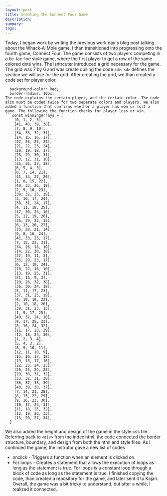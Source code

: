 ```yaml
---
layout: post
title: Creating the Connect Four Game
description: 
summary: 
tags: 
---
```

Today, I began work by writing the previous work day's blog post talking about the Whack-A-Mole game. I than transitioned into progressing onto the fourth game, Connect Four. The game consists of two players competing in a tic-tac-toe style game, where the first player to get a row of the same colored dots wins. The isntrcuter introduced a grid necessary for the game. The grid was 7 by 6 and was create dusing the code `<d>`. `<d>` defines the section we will use for the grid. After creating the grid, we than created a code set for player color. 
```.player-one {
  background-color: Red;
  border-radius: 10px;```
The code explains the certain player, and the certain color. The code also must be coded twice for two seperate colors and players. We also added a function that confirms whether a player has won or lost a game. The following the function checks for player loss or win.
```const winningArrays = [
    [0, 1, 2, 3],
    [41, 40, 39, 38],
    [7, 8, 9, 10],
    [34, 33, 32, 31],
    [14, 15, 16, 17],
    [27, 26, 25, 24],
    [21, 22, 23, 24],
    [20, 19, 18, 17],
    [28, 29, 30, 31],
    [13, 12, 11, 10],
    [35, 36, 37, 38],
    [6, 5, 4, 3],
    [0, 7, 14, 21],
    [41, 34, 27, 20],
    [1, 8, 15, 22],
    [40, 33, 26, 19],
    [2, 9, 16, 23],
    [39, 32, 25, 18],
    [3, 10, 17, 24],
    [38, 31, 24, 17],
    [4, 11, 18, 25],
    [37, 30, 23, 16],
    [5, 12, 19, 26],
    [36, 29, 22, 15],
    [6, 13, 20, 27],
    [35, 28, 21, 14],
    [0, 8, 16, 24],
    [41, 33, 25, 17],
    [7, 15, 23, 31],
    [34, 26, 18, 10],
    [14, 22, 30, 38],
    [27, 19, 11, 3],
    [35, 29, 23, 17],
    [6, 12, 18, 24],
    [28, 22, 16, 10],
    [13, 19, 25, 31],
    [21, 15, 9, 3],
    [20, 26, 32, 38],
    [36, 30, 24, 18],
    [5, 11, 17, 23],
    [37, 31, 25, 19],
    [4, 10, 16, 22],
    [2, 10, 18, 26],
    [39, 31, 23, 15],
    [1, 9, 17, 25],
    [40, 32, 24, 16],
    [9, 17, 25, 33],
    [8, 16, 24, 32],
    [11, 17, 23, 29],
    [12, 18, 24, 30],
    [1, 2, 3, 4],
    [5, 4, 3, 2],
    [8, 9, 10, 11],
    [12, 11, 10, 9],
    [15, 16, 17, 18],
    [19, 18, 17, 16],
    [22, 23, 24, 25],
    [26, 25, 24, 23],
    [29, 30, 31, 32],
    [33, 32, 31, 30],
    [36, 37, 38, 39],
    [40, 39, 38, 37],
    [7, 14, 21, 28],
    [8, 15, 22, 29],
    [9, 16, 23, 30],
    [10, 17, 24, 31],
    [11, 18, 25, 32],
    [12, 19, 26, 33],
    [13, 20, 27, 34],
  ]
  ```
We also added the height and design of the game in the style.css file. Referring back to `<div>` from the index html, the code connected the border structure, boundary, and design from both the html and style files. As I continued the game, the instrutor gave a new list of codes
* onclick - Triggers a function when an element is clicked on.
* For loops - Creates a statement that allows the execution of loops as long as the statement is true. For loops is a constant loop through a block of code as long as the statement is true.
I finished copying the code, than created a repository for the game, and later sent it to Kajari. Overall, the game was a bit tricky to understand, but after a while, I realized it connected. 